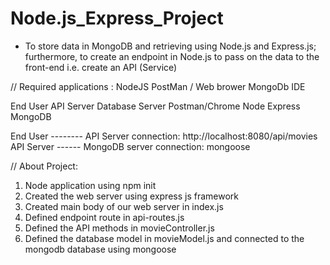 # Node.js_Express_Project
- To store data in MongoDB and retrieving using Node.js and Express.js; furthermore, to create an endpoint in Node.js to pass on the data to the front-end i.e. create an API (Service)

// Required applications :
NodeJS
PostMan / Web brower 
MongoDb
IDE


End User       	           API Server	             Database Server
Postman/Chrome	           Node Express	           MongoDB



End User -------- API Server connection: http://localhost:8080/api/movies
API Server ------ MongoDB server connection: mongoose


// About Project:
1.	Node application using npm init
2.	Created the web server using express js framework
3.  Created main body of our web server in index.js 
4. 	Defined endpoint route in api-routes.js
5.	Defined the API methods in movieController.js
6.	Defined the database model in movieModel.js and connected to the mongodb database using mongoose 

